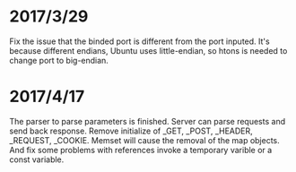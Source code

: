 # 2017/3/29
Fix the issue that the binded port is different from the port inputed.
It's because different endians, Ubuntu uses little-endian, so htons is needed to change port to big-endian.

# 2017/4/17
The parser to parse parameters is finished. 
Server can parse requests and send back response.
Remove initialize of _GET, _POST, _HEADER, _REQUEST, _COOKIE. Memset will cause the removal of the map objects.
And fix some problems with references invoke a temporary varible or a const variable.
